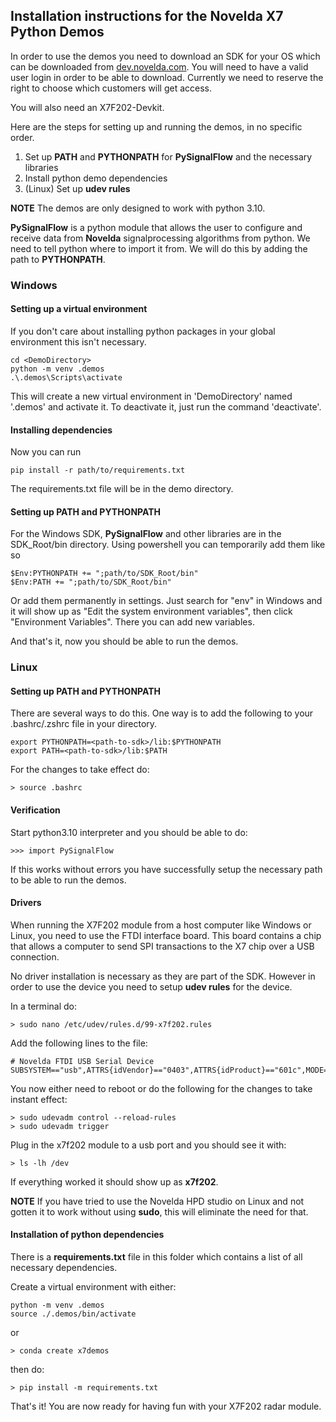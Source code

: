 ## Installation instructions for the Novelda X7 Python Demos ##

In order to use the demos you need to download an SDK for your OS which can be downloaded from [dev.novelda.com](https://novelda.com/developer/). 
You will need to have a valid user login in order to be able to download. Currently we need to reserve the right to choose which 
customers will get access.

You will also need an X7F202-Devkit. 

Here are the steps for setting up and running the demos, in no specific order.

1. Set up __PATH__  and __PYTHONPATH__ for __PySignalFlow__ and the necessary libraries
2. Install python demo dependencies
3. (Linux) Set up __udev rules__ 

**NOTE** The demos are only designed to work with python 3.10. 

__PySignalFlow__ is a python module that allows the user to configure and receive data from __Novelda__ signalprocessing algorithms from python. We need to tell python where to import it from. We will do this by adding the path to __PYTHONPATH__.

### Windows ###

#### Setting up a virtual environment ####

If you don't care about installing python packages in your global environment this isn't necessary.
````
cd <DemoDirectory>
python -m venv .demos
.\.demos\Scripts\activate
````
This will create a new virtual environment in 'DemoDirectory' named '.demos' and activate it. To deactivate it, just run the command 'deactivate'.

#### Installing dependencies ####

Now you can run
````
pip install -r path/to/requirements.txt
````
The requirements.txt file will be in the demo directory.

#### Setting up PATH and PYTHONPATH ####

For the Windows SDK, __PySignalFlow__ and other libraries are in the SDK_Root/bin directory. Using powershell you can temporarily add them like so
````
$Env:PYTHONPATH += ";path/to/SDK_Root/bin"
$Env:PATH += ";path/to/SDK_Root/bin"
````

Or add them permanently in settings. Just search for "env" in Windows and it will show up as "Edit the system environment variables", then click "Environment Variables". There you can add new variables.

And that's it, now you should be able to run the demos.

### Linux ###

#### Setting up PATH and PYTHONPATH ####
There are several ways to do this. One way is to add the following to your .bashrc/.zshrc file in your <home> directory.

``` 
export PYTHONPATH=<path-to-sdk>/lib:$PYTHONPATH
export PATH=<path-to-sdk>/lib:$PATH
```

For the changes to take effect do:
``` 
> source .bashrc
```

#### Verification ####
Start python3.10 interpreter and you should be able to do:
``` 
>>> import PySignalFlow
```
If this works without errors you have successfully setup the necessary path to be able to run the demos.

#### Drivers ####
When running the X7F202 module from a host computer like Windows or Linux, you need to use the
FTDI interface board. This board contains a chip that allows a computer to send SPI transactions to the 
X7 chip over a USB connection.

No driver installation is necessary as they are part of the SDK. However in order to use the device you need to setup
__udev rules__ for the device.

In a terminal do:

``` 
> sudo nano /etc/udev/rules.d/99-x7f202.rules 
```

Add the following lines to the file:

``` 
# Novelda FTDI USB Serial Device
SUBSYSTEM=="usb",ATTRS{idVendor}=="0403",ATTRS{idProduct}=="601c",MODE="0777",GROUP="dialout",SYMLINK+="x7f202"
```

You now either need to reboot or do the following for the changes to take instant effect:

```
> sudo udevadm control --reload-rules
> sudo udevadm trigger
```

Plug in the x7f202 module to a usb port and you should see it with:

```
> ls -lh /dev
```

If everything worked it should show up as __x7f202__.

**NOTE** If you have tried to use the Novelda HPD studio on Linux and not gotten it to work without using __sudo__, this will
eliminate the need for that.

#### Installation of python dependencies ####
There is a __requirements.txt__ file in this folder which contains a list of all necessary dependencies.

Create a virtual environment with either:
```
python -m venv .demos
source ./.demos/bin/activate
```

or
```
> conda create x7demos
```

then do:
```
> pip install -m requirements.txt
```

That's it! You are now ready for having fun with your X7F202 radar module.